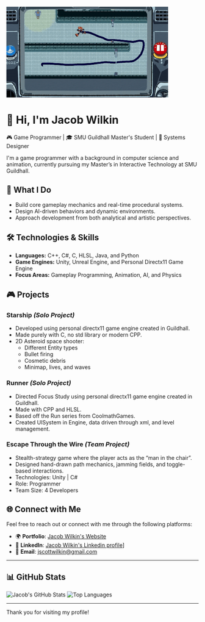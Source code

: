 ![Jacob Wilkin's Profile Banner](https://github.com/jswilkinSMU/jswilkinSMU/blob/main/escapettw%20(1).gif)

# 👋 Hi, I'm Jacob Wilkin

🎮 Game Programmer | 🎓 SMU Guildhall Master's Student | 🧠 Systems Designer

I'm a game programmer with a background in computer science and animation, currently pursuing my Master’s in Interactive Technology at SMU Guildhall.

## 🧠 What I Do

- Build core gameplay mechanics and real-time procedural systems.
- Design AI-driven behaviors and dynamic environments.
- Approach development from both analytical and artistic perspectives.

## 🛠️ Technologies & Skills

- **Languages:** C++, C#, C, HLSL, Java, and Python
- **Game Engines:** Unity, Unreal Engine, and Personal Directx11 Game Engine
- **Focus Areas:** Gameplay Programming, Animation, AI, and Physics

## 🎮 Projects

### Starship *(Solo Project)*
- Developed using personal directx11 game engine created in Guildhall.
- Made purely with C, no std library or modern CPP.
- 2D Asteroid space shooter:
  - Different Entity types
  - Bullet firing
  - Cosmetic debris
  - Minimap, lives, and waves

### Runner *(Solo Project)*
- Directed Focus Study using personal directx11 game engine created in Guildhall.
- Made with CPP and HLSL.
- Based off the Run series from CoolmathGames.
- Created UISystem in Engine, data driven through xml, and level management.

### Escape Through the Wire *(Team Project)*
- Stealth-strategy game where the player acts as the “man in the chair”.
- Designed hand-drawn path mechanics, jamming fields, and toggle-based interactions.
- Technologies: Unity | C#
- Role: Programmer
- Team Size: 4 Developers

## 🌐 Connect with Me

Feel free to reach out or connect with me through the following platforms:

- 🌍 **Portfolio**: [Jacob Wilkin's Website](https://sites.google.com/view/jacobwilkin/home)
- 💼 **LinkedIn**: [Jacob Wilkin's Linkedin profile](https://www.linkedin.com/in/jacob-wilkin-6ba91b231/)]
- 📧 **Email**: [jscottwilkin@gmail.com](mailto:jscottwilkin@gmail.com)

---

## 📊 GitHub Stats

![Jacob's GitHub Stats](https://github-readme-stats.vercel.app/api?username=jswilkinSMU&show_icons=true&theme=radical)
![Top Languages](https://github-readme-stats.vercel.app/api/top-langs/?username=jswilkinSMU&&hide=html,scss,stylus,blade,jupyter%20notebook,python,css,shell,batchfile,dockerfile,typescript&theme=algolia&show_icons=true)

---

Thank you for visiting my profile!
